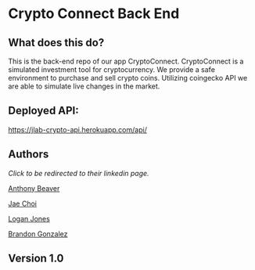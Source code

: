 # Crypto Connect Back End

## What does this do?

This is the back-end repo of our app CryptoConnect. CryptoConnect is a simulated investment tool for cryptocurrency. We provide a safe environment to purchase and sell crypto coins. Utilizing coingecko API we are able to simulate live changes in the market.

## Deployed API:

https://jlab-crypto-api.herokuapp.com/api/

## Authors
*Click to be redirected to their linkedin page.*

[Anthony Beaver](https://www.linkedin.com/in/anthony-beaver/)

[Jae Choi](https://www.linkedin.com/in/choijy/)

[Logan Jones](https://www.linkedin.com/in/loganemilyjones/)

[Brandon Gonzalez](https://www.linkedin.com/in/bgonzalez38/)

## Version 1.0
